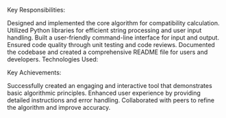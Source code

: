 Key Responsibilities:

Designed and implemented the core algorithm for compatibility calculation.
Utilized Python libraries for efficient string processing and user input handling.
Built a user-friendly command-line interface for input and output.
Ensured code quality through unit testing and code reviews.
Documented the codebase and created a comprehensive README file for users and developers.
Technologies Used:

Key Achievements:

Successfully created an engaging and interactive tool that demonstrates basic algorithmic principles.
Enhanced user experience by providing detailed instructions and error handling.
Collaborated with peers to refine the algorithm and improve accuracy.
